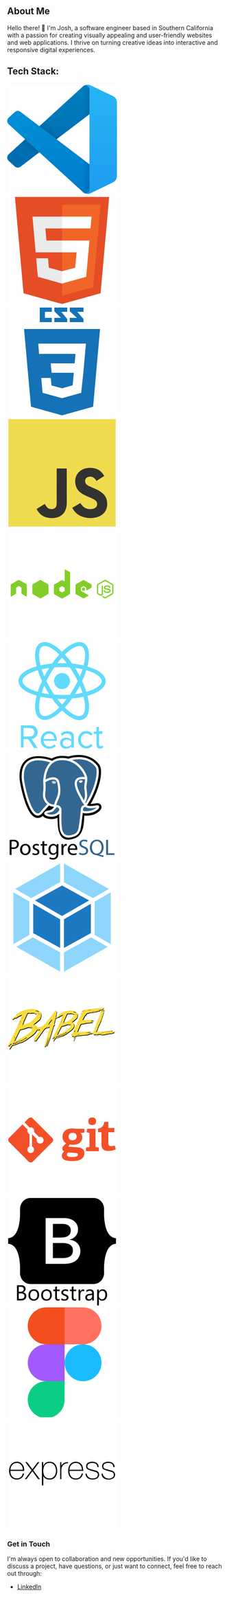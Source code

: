 ## About Me

Hello there! 👋 I'm Josh, a software engineer based in Southern California with a passion for creating visually appealing and user-friendly websites and web applications. I thrive on turning creative ideas into interactive and responsive digital experiences.

## Tech Stack:
![Visual Studio Code](https://raw.githubusercontent.com/devicons/devicon/1119b9f84c0290e0f0b38982099a2bd027a48bf1/icons/vscode/vscode-original.svg)
![HTMl5](https://github.com/devicons/devicon/blob/master/icons/html5/html5-original.svg)
![CSS3](https://github.com/devicons/devicon/blob/master/icons/css3/css3-plain-wordmark.svg)
![JavaScript](https://github.com/devicons/devicon/blob/master/icons/javascript/javascript-original.svg)
![Node.js](https://raw.githubusercontent.com/devicons/devicon/1119b9f84c0290e0f0b38982099a2bd027a48bf1/icons/nodejs/nodejs-plain-wordmark.svg)
![React](https://github.com/devicons/devicon/blob/master/icons/react/react-original-wordmark.svg)
![PostgreSQL](https://raw.githubusercontent.com/devicons/devicon/1119b9f84c0290e0f0b38982099a2bd027a48bf1/icons/postgresql/postgresql-original-wordmark.svg)
![Webpack](https://raw.githubusercontent.com/devicons/devicon/1119b9f84c0290e0f0b38982099a2bd027a48bf1/icons/webpack/webpack-original.svg)
![Babel](https://raw.githubusercontent.com/devicons/devicon/1119b9f84c0290e0f0b38982099a2bd027a48bf1/icons/babel/babel-original.svg)
![Git](https://raw.githubusercontent.com/devicons/devicon/1119b9f84c0290e0f0b38982099a2bd027a48bf1/icons/git/git-plain-wordmark.svg)
![Bootstrap](https://github.com/devicons/devicon/blob/master/icons/bootstrap/bootstrap-plain-wordmark.svg)
![Figma](https://github.com/devicons/devicon/blob/master/icons/figma/figma-original.svg)
![Express.js](https://github.com/devicons/devicon/blob/master/icons/express/express-original-wordmark.svg)

### Get in Touch

I'm always open to collaboration and new opportunities. If you'd like to discuss a project, have questions, or just want to connect, feel free to reach out through:

- [LinkedIn](https://www.linkedin.com/in/joshua-angeles/)

